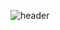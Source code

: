 ![header](https://capsule-render.vercel.app/api?type=rect&color=auto&height=100&section=header&text=%20Memil%20render&fontSize=30&animation=fadeIn&textBg=true)
